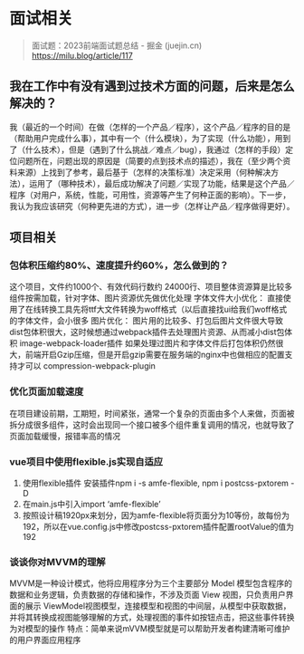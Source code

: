 # 面试相关

> 面试题：2023前端面试题总结 - 掘金 (juejin.cn)
https://milu.blog/article/117

## 我在工作中有没有遇到过技术方面的问题，后来是怎么解决的？

我（最近的一个时间）在做（怎样的一个产品／程序），这个产品／程序的目的是（帮助用户完成什么事），其中有一个（什么模块），为了实现（什么功能），用到了（什么技术），但是（遇到了什么挑战／难点／bug），我通过（怎样的手段）定位问题所在，问题出现的原因是（简要的点到技术点的描述），我在（至少两个资料来源）上找到了参考，最后基于（怎样的决策标准）决定采用（何种解决方法），运用了（哪种技术），最后成功解决了问题／实现了功能，结果是这个产品／程序（对用户，系统，性能，可用性，资源等产生了何种正面的影响）。下一步，我认为我应该研究（何种更先进的方式），进一步（怎样让产品／程序做得更好）。
## 项目相关
### 包体积压缩约80%、速度提升约60%，怎么做到的？
这个项目，文件约1000个、有效代码行数约 24000行、项目整体资源算是比较多
组件按需加载，针对字体、图片资源优先做优化处理
字体文件大小优化：
直接使用了在线转换工具先将ttf大文件转换为woff格式（以后直接找ui给我们woff格式的字体文件，会小很多
图片优化：
图片用的比较多、打包后图片文件很大导致dist包体积很大，这时候想通过webpack插件去处理图片资源、从而减小dist包体积
image-webpack-loader插件
如果处理过图片和字体文件后打包体积仍然很大，前端开启Gzip压缩，但是开启gzip需要在服务端的nginx中也做相应的配置支持才可以
compression-webpack-plugin
### 优化页面加载速度
在项目建设前期，工期短，时间紧张，通常一个复杂的页面由多个人来做，页面被拆分成很多组件，这时会出现同一个接口被多个组件重复调用的情况，也就导致了页面加载缓慢，报错率高的情况
### vue项目中使用flexible.js实现自适应

1. 使用flexible插件
安装插件npm i -s amfe-flexible, npm i postcss-pxtorem -D
2. 在main.js中引入import ‘amfe-flexible’
3. 按照设计稿1920px来划分，因为amfe-flexible将页面分为10等份，故每份为192，所以在vue.config.js中修改postcss-pxtorem插件配置rootValue的值为192
### 谈谈你对MVVM的理解
MVVM是一种设计模式，他将应用程序分为三个主要部分
Model 模型包含程序的数据和业务逻辑，负责数据的存储和操作，不涉及页面
View 视图，只负责用户界面的展示
ViewModel视图模型，连接模型和视图的中间层，从模型中获取数据，并将其转换成视图能够理解的方式，处理视图的事件如按钮点击，把这些事件转换为对模型的操作
特点：简单来说mVVM模型就是可以帮助开发者构建清晰可维护的用户界面应用程序